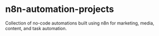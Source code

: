 # n8n-automation-projects
Collection of no-code automations built using n8n for marketing, media, content, and task automation.
